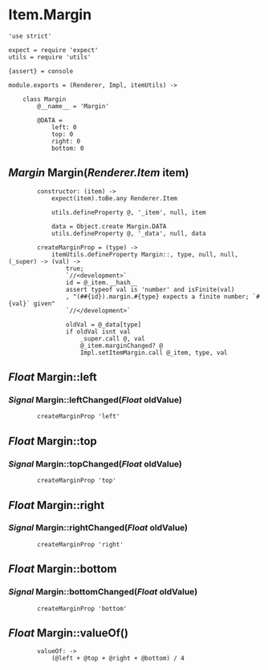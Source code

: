 Item.Margin
===========

	'use strict'

	expect = require 'expect'
	utils = require 'utils'

	{assert} = console

	module.exports = (Renderer, Impl, itemUtils) ->

		class Margin
			@__name__ = 'Margin'

			@DATA =
				left: 0
				top: 0
				right: 0
				bottom: 0

*Margin* Margin(*Renderer.Item* item)
-------------------------------------

			constructor: (item) ->
				expect(item).toBe.any Renderer.Item

				utils.defineProperty @, '_item', null, item

				data = Object.create Margin.DATA
				utils.defineProperty @, '_data', null, data

			createMarginProp = (type) ->
				itemUtils.defineProperty Margin::, type, null, null, (_super) -> (val) ->
					true;
					`//<development>`
					id = @_item.__hash__
					assert typeof val is 'number' and isFinite(val)
					, "(##{id}).margin.#{type} expects a finite number; `#{val}` given"
					`//</development>`

					oldVal = @_data[type]
					if oldVal isnt val
						_super.call @, val
						@_item.marginChanged? @
						Impl.setItemMargin.call @_item, type, val

*Float* Margin::left
--------------------

### *Signal* Margin::leftChanged(*Float* oldValue)

			createMarginProp 'left'

*Float* Margin::top
-------------------

### *Signal* Margin::topChanged(*Float* oldValue)

			createMarginProp 'top'

*Float* Margin::right
---------------------

### *Signal* Margin::rightChanged(*Float* oldValue)

			createMarginProp 'right'

*Float* Margin::bottom
----------------------

### *Signal* Margin::bottomChanged(*Float* oldValue)

			createMarginProp 'bottom'

*Float* Margin::valueOf()
--------------------------

			valueOf: ->
				(@left + @top + @right + @bottom) / 4
